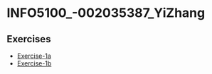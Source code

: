 # INFO5100_-002035387_YiZhang
## Exercises
- [Exercise-1a](./Exercises/Exercise-1a)
- [Exercise-1b](./Exercises/Exercise-1b)